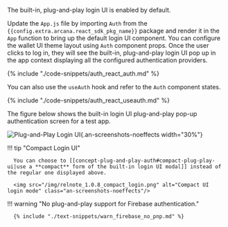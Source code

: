 The built-in, plug-and-play login UI is enabled by default.

Update the `App.js` file by importing `Auth` from the `{{config.extra.arcana.react_sdk_pkg_name}}` package and render it in the `App` function to bring up the default login UI component. You can configure the wallet UI theme layout using `Auth` component props. Once the user clicks to log in, they will see the built-in, plug-and-play login UI pop up in the app context displaying all the configured authentication providers.

{% include "./code-snippets/auth_react_auth.md" %}

You can also use the `useAuth` hook and refer to the `Auth` component states.

{% include "./code-snippets/auth_react_useauth.md" %}

The figure below shows the built-in login UI plug-and-play pop-up authentication screen for a test app.

![Plug-and-Play Login UI](/img/an_plug_n_play_auth.png){.an-screenshots-noeffects width="30%"}

!!! tip "Compact Login UI"

      You can choose to [[concept-plug-and-play-auth#compact-plug-play-ui|use a **compact** form of the built-in login UI modal]] instead of the regular one displayed above.

      <img src="/img/relnote_1.0.8_compact_login.png" alt="Compact UI login mode" class="an-screenshots-noeffects"/>

!!! warning "No plug-and-play support for Firebase authentication."

      {% include "./text-snippets/warn_firebase_no_pnp.md" %}
